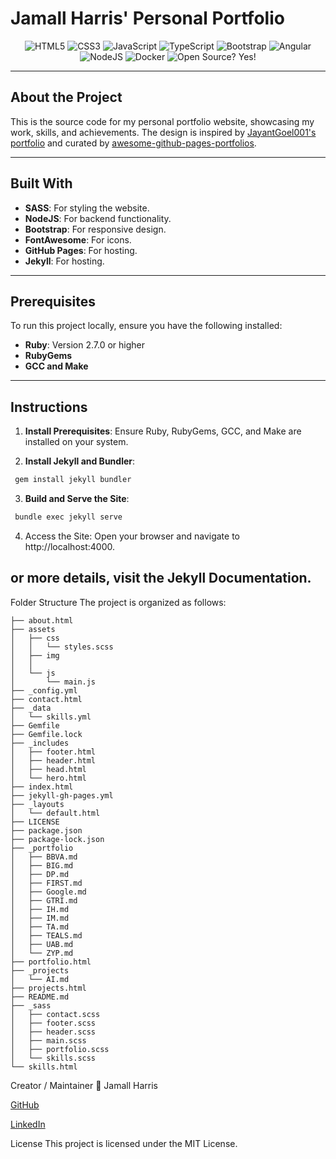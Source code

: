 # Jamall Harris' Personal Portfolio

<p align="center"> <img alt="HTML5" src="https://img.shields.io/badge/-HTML5-E44D26?style=flat&logo=html5&logoColor=white"/> <img alt="CSS3" src="https://img.shields.io/badge/-CSS3-2965f1?style=flat&logo=css3&logoColor=white"/> <img alt="JavaScript" src="https://img.shields.io/badge/-JavaScript-F0DB4F?style=flat&logo=javascript&logoColor=white"/> <img alt="TypeScript" src="https://img.shields.io/badge/TypeScript-007ACC?style=flat&logo=typescript&logoColor=white"/> <img alt="Bootstrap" src="https://img.shields.io/badge/Bootstrap-563D7C?style=flat&logo=bootstrap&logoColor=white"/> <img alt="Angular" src="https://img.shields.io/badge/Angular-DD0031?style=flat&logo=angular&logoColor=white"/> <img alt="NodeJS" src="https://img.shields.io/badge/Node.js-339933?style=flat&logo=nodedotjs&logoColor=white"/> <img alt="Docker" src="https://img.shields.io/badge/Docker-0db7ed?style=flat&logo=docker&logoColor=white"/> <img alt="Open Source? Yes!" src="https://badgen.net/badge/Open%20Source%20%3F/Yes%21/blue?icon=github"/> </p>


---

## About the Project

This is the source code for my personal portfolio website, showcasing my work, skills, and achievements. The design is inspired by [JayantGoel001's portfolio](https://jayantgoel001.github.io/) and curated by [awesome-github-pages-portfolios](https://github.com/guilyx/awesome-github-pages-portfolios).

---

## Built With

- **SASS**: For styling the website.
- **NodeJS**: For backend functionality.
- **Bootstrap**: For responsive design.
- **FontAwesome**: For icons.
- **GitHub Pages**: For hosting.
- **Jekyll**: For hosting.


---

## Prerequisites

To run this project locally, ensure you have the following installed:

- **Ruby**: Version 2.7.0 or higher
- **RubyGems**
- **GCC and Make**

---

## Instructions

1. **Install Prerequisites**:
   Ensure Ruby, RubyGems, GCC, and Make are installed on your system.

2. **Install Jekyll and Bundler**:
  ```bash
   gem install jekyll bundler
  ```
 3. **Build and Serve the Site**:
 ```bash
  bundle exec jekyll serve
  ```

4. Access the Site: Open your browser and navigate to http://localhost:4000.

or more details, visit the Jekyll Documentation.
--- 
Folder Structure
The project is organized as follows:

```
├── about.html
├── assets
│   ├── css
│   │   └── styles.scss
│   ├── img
│   │   
│   └── js
│       └── main.js
├── _config.yml
├── contact.html
├── _data
│   └── skills.yml
├── Gemfile
├── Gemfile.lock
├── _includes
│   ├── footer.html
│   ├── header.html
│   ├── head.html
│   └── hero.html
├── index.html
├── jekyll-gh-pages.yml
├── _layouts
│   └── default.html
├── LICENSE
├── package.json
├── package-lock.json
├── _portfolio
│   ├── BBVA.md
│   ├── BIG.md
│   ├── DP.md
│   ├── FIRST.md
│   ├── Google.md
│   ├── GTRI.md
│   ├── IH.md
│   ├── IM.md
│   ├── TA.md
│   ├── TEALS.md
│   ├── UAB.md
│   └── ZYP.md
├── portfolio.html
├── _projects
│   └── AI.md
├── projects.html
├── README.md
├── _sass
│   ├── contact.scss
│   ├── footer.scss
│   ├── header.scss
│   ├── main.scss
│   ├── portfolio.scss
│   └── skills.scss
└── skills.html

```

Creator / Maintainer
👤 Jamall Harris

[GitHub](https://github.com/jharri34)

[LinkedIn](https://www.linkedin.com/in/jamall-harris-8a6a3952/)

License
This project is licensed under the MIT License.